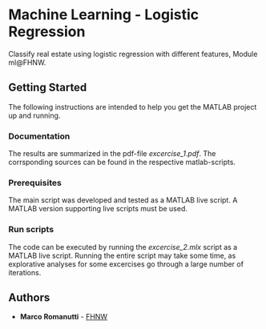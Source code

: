 # Machine Learning - Logistic Regression

Classify real estate using logistic regression with different features, Module ml@FHNW.

## Getting Started

The following instructions are intended to help you get the MATLAB project up and running.

### Documentation

The results are summarized in the pdf-file *excercise_1.pdf*. The corrsponding sources can be found in the respective matlab-scripts.

### Prerequisites

The main script was developed and tested as a MATLAB live script. A MATLAB version supporting live scripts must be used.

### Run scripts

The code can be executed by running the *excercise_2.mlx* script as a MATLAB live script. Running the entire script may take some time, as explorative analyses for some excercises go through a large number of iterations.

## Authors

* **Marco Romanutti** - [FHNW](marco.romanutti@students.fhwn.ch)

